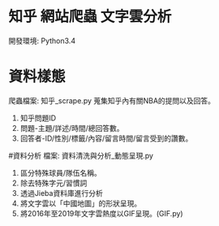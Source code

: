 # 知乎 網站爬蟲 文字雲分析
開發環境: Python3.4

# 資料樣態
爬蟲檔案: 知乎_scrape.py
蒐集知乎內有關NBA的提問以及回答。
1. 知乎問題ID
2. 問題-主題/詳述/時間/總回答數。
3. 回答者-ID/性別/標籤/內容/留言時間/留言受到的讚數。

#資料分析
檔案: 資料清洗與分析_動態呈現.py
1. 區分特殊球員/隊伍名稱。
2. 除去特殊字元/習慣詞
3. 透過Jieba資料庫進行分析
4. 將文字雲以「中國地圖」的形狀呈現。
5. 將2016年至2019年文字雲熱度以GIF呈現。(GIF.py)
